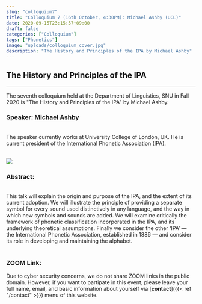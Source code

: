 ```yaml
---
slug: "colloquium7"
title: "Colloquium 7 (16th October, 4:30PM): Michael Ashby (UCL)"
date: 2020-09-15T23:15:57+09:00
draft: false
categories: ["Colloquium"]
tags: ["Phonetics"]
image: "uploads/colloquium_cover.jpg"
description: "The History and Principles of the IPA by Michael Ashby"
---
```


## The History and Principles of the IPA

---

The seventh colloquium held at the Department of Linguistics, SNU in Fall 2020 is "The History and Principles of the IPA" by Michael Ashby.

### Speaker: <a class=intro-link href="https://iris.ucl.ac.uk/iris/browse/profile?upi=MGASH64">Michael Ashby</a>

<br/>
The speaker currently works at University College of London, UK. He is current president of the International Phonetic Association (IPA).
<br/><br/>

![ ](/profiles/Michael_Ashby_image.jpg#floatleft)

### Abstract:

<br/>
This talk will explain the origin and purpose of the IPA, and the extent of its current adoption. We will illustrate the principle of providing a separate symbol for every sound used distinctively in any language, and the way in which new symbols and sounds are added.
We will examine critically the framework of phonetic classification incorporated in the IPA, and its underlying theoretical assumptions.
Finally we consider the other ‘IPA’ — the International Phonetic Association, established in 1886 — and consider its role in developing and maintaining the alphabet.
<br/><br/>

### ZOOM Link:

Due to cyber security concerns, we do not share ZOOM links in the public domain. However, if you want to partipate in this event, please leave your full name, email, and basic information about yourself via [**contact**]({{< ref "/contact" >}}) menu of this website.
